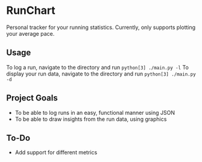 # RunChart
Personal tracker for your running statistics. Currently, only supports plotting your average pace.

## Usage
To log a run, navigate to the directory and run `python[3] ./main.py -l`
To display your run data, navigate to the directory and run `python[3] ./main.py -d`

## Project Goals
- To be able to log runs in an easy, functional manner using JSON 
- To be able to draw insights from the run data, using graphics

## To-Do
- Add support for different metrics
